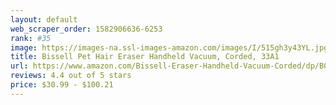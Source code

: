 ```yaml
---
layout: default 
﻿web_scraper_order: 1582906636-6253
rank: #35
image: https://images-na.ssl-images-amazon.com/images/I/515gh3y43YL.jpg
title: Bissell Pet Hair Eraser Handheld Vacuum, Corded, 33A1
url: https://www.amazon.com/Bissell-Eraser-Handheld-Vacuum-Corded/dp/B071YSCJ7N/ref=zg_mw_home-garden_35?_encoding=UTF8&psc=1&refRID=ST1XDMS4R2TXQERQ5ZH2
reviews: 4.4 out of 5 stars
price: $30.99 - $100.21
---
```

